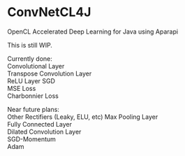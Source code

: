 # ConvNetCL4J
OpenCL Accelerated Deep Learning for Java using Aparapi

This is still WIP.  

Currently done:  
Convolutional Layer  
Transpose Convolution Layer  
ReLU Layer
SGD  
MSE Loss  
Charbonnier Loss  

Near future plans:   
Other Rectifiers (Leaky, ELU, etc) 
Max Pooling Layer  
Fully Connected Layer  
Dilated Convolution Layer  
SGD-Momentum  
Adam  
